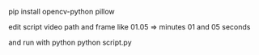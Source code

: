 pip install opencv-python pillow

edit script video path
and frame
like 01.05 => minutes 01 and 05 seconds

and run with python
python script.py

